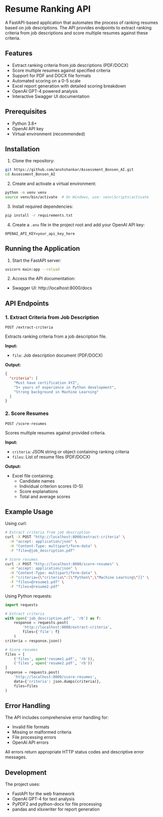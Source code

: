 # Resume Ranking API

A FastAPI-based application that automates the process of ranking resumes based on job descriptions. The API provides endpoints to extract ranking criteria from job descriptions and score multiple resumes against these criteria.

## Features

- Extract ranking criteria from job descriptions (PDF/DOCX)
- Score multiple resumes against specified criteria
- Support for PDF and DOCX file formats
- Automated scoring on a 0-5 scale
- Excel report generation with detailed scoring breakdown
- OpenAI GPT-4 powered analysis
- Interactive Swagger UI documentation

## Prerequisites

- Python 3.8+
- OpenAI API key
- Virtual environment (recommended)

## Installation

1. Clone the repository:
```bash
git https://github.com/anshshankar/Assessment_Bonsen_AI.git
cd Assessment_Bonsen_AI
```

2. Create and activate a virtual environment:
```bash
python -m venv venv
source venv/bin/activate  # On Windows, use: venv\Scripts\activate
```

3. Install required dependencies:
```bash
pip install -r requirements.txt
```

4. Create a `.env` file in the project root and add your OpenAI API key:
```
OPENAI_API_KEY=your_api_key_here
```

## Running the Application

1. Start the FastAPI server:
```bash
uvicorn main:app --reload
```

2. Access the API documentation:
- Swagger UI: http://localhost:8000/docs

## API Endpoints

### 1. Extract Criteria from Job Description
```http
POST /extract-criteria
```
Extracts ranking criteria from a job description file.

**Input:**
- `file`: Job description document (PDF/DOCX)

**Output:**
```json
{
  "criteria": [
    "Must have certification XYZ",
    "5+ years of experience in Python development",
    "Strong background in Machine Learning"
  ]
}
```

### 2. Score Resumes
```http
POST /score-resumes
```
Scores multiple resumes against provided criteria.

**Input:**
- `criteria`: JSON string or object containing ranking criteria
- `files`: List of resume files (PDF/DOCX)

**Output:**
- Excel file containing:
  - Candidate names
  - Individual criterion scores (0-5)
  - Score explanations
  - Total and average scores

## Example Usage

Using curl:

```bash
# Extract criteria from job description
curl -X POST "http://localhost:8000/extract-criteria" \
  -H "accept: application/json" \
  -H "Content-Type: multipart/form-data" \
  -F "file=@job_description.pdf"

# Score resumes
curl -X POST "http://localhost:8000/score-resumes" \
  -H "accept: application/json" \
  -H "Content-Type: multipart/form-data" \
  -F "criteria={\"criteria\":[\"Python\",\"Machine Learning\"]}" \
  -F "files=@resume1.pdf" \
  -F "files=@resume2.pdf"
```

Using Python requests:

```python
import requests

# Extract criteria
with open('job_description.pdf', 'rb') as f:
    response = requests.post(
        'http://localhost:8000/extract-criteria',
        files={'file': f}
    )
criteria = response.json()

# Score resumes
files = [
    ('files', open('resume1.pdf', 'rb')),
    ('files', open('resume2.pdf', 'rb'))
]
response = requests.post(
    'http://localhost:8000/score-resumes',
    data={'criteria': json.dumps(criteria)},
    files=files
)
```

## Error Handling

The API includes comprehensive error handling for:
- Invalid file formats
- Missing or malformed criteria
- File processing errors
- OpenAI API errors

All errors return appropriate HTTP status codes and descriptive error messages.

## Development

The project uses:
- FastAPI for the web framework
- OpenAI GPT-4 for text analysis
- PyPDF2 and python-docx for file processing
- pandas and xlsxwriter for report generation